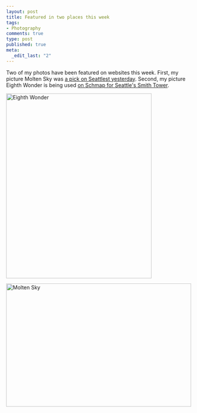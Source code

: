 ```yaml
--- 
layout: post
title: Featured in two places this week
tags: 
- Photography
comments: true
type: post
published: true
meta: 
  _edit_last: "2"
---
```

Two of my photos have been featured on websites this week. First, my picture Molten Sky was <a href="http://seattlest.com/2008/06/12/seattlest_pix_08jun12.php">a pick on Seattlest yesterday</a>. Second, my picture Eighth Wonder is being used <a href="http://www.schmap.com/northwest/attractions/#p=39963&amp;i=39963_18.jpg">on Schmap for Seattle's Smith Tower</a>.

<a title="Eighth Wonder by aaronbrethorst, on Flickr" href="http://www.flickr.com/photos/aaronbrethorst/2258626109/"><img src="http://farm3.static.flickr.com/2373/2258626109_90452fda7b.jpg" alt="Eighth Wonder" width="393" height="500" /></a>

<a title="Molten Sky by aaronbrethorst, on Flickr" href="http://www.flickr.com/photos/aaronbrethorst/2569020801/"><img src="http://farm4.static.flickr.com/3113/2569020801_87de16dbc3.jpg" alt="Molten Sky" width="500" height="333" /></a>

